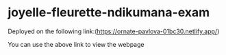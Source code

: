 # joyelle-fleurette-ndikumana-exam

Deployed on the following link:(https://ornate-pavlova-01bc30.netlify.app/)

You can use the above link to view the webpage
